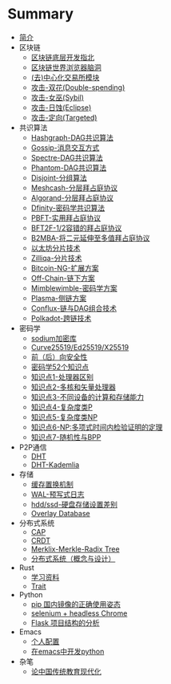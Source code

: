 # Summary

* [简介](README.md)
* 区块链
  * [区块链底层开发指北](blockchain/blockchain_start.md)
  * [区块链世界浏览器脑洞](blockchain/blockchain_door.md)
  * [(去)中心化交易所模块](blockchain/exchanges.md)
  * [攻击-双花(Double-spending)](blockchain/attack_double_spending.md)
  * [攻击-女巫(Sybil)](blockchain/attack_sybil.md)
  * [攻击-日蚀(Eclipse)](blockchain/attack_eclipse.md)
  * [攻击-定向(Targeted)](blockchain/attack_targeted.md)
* 共识算法
  * [Hashgraph-DAG共识算法](consensus/hashgraph.md)
  * [Gossip-消息交互方式](consensus/gossip.md)
  * [Spectre-DAG共识算法](consensus/spectre.md)
  * [Phantom-DAG共识算法](consensus/phantom.md)
  * [Disjoint-分组算法](consensus/disjoint.md)
  * [Meshcash-分层拜占庭协议](consensus/meshcash.md)
  * [Algorand-分层拜占庭协议](consensus/algorand.md)
  * [Dfinity-密码学共识算法](consensus/dfinity.md)
  * [PBFT-实用拜占庭协议](consensus/pbft.md)
  * [BFT2F-1/2容错的拜占庭协议](consensus/bft2f.md)
  * [B2MBA-将二元延伸至多值拜占庭协议](consensus/binary-multivalued-BA.md)
  * [以太坊分片技术](consensus/eth-sharding.md)
  * [Zilliqa-分片技术](consensus/zilliqa.md)
  * [Bitcoin-NG-扩展方案](consensus/bitcoin-ng.md)
  * [Off-Chain-链下方案](consensus/off-chain.md)
  * [Mimblewimble-密码学方案](consensus/mimblewimble.md)
  * [Plasma-侧链方案](consensus/plasma.md)
  * [Conflux-链与DAG组合技术](consensus/conflux.md)
  * [Polkadot-跨链技术](consensus/polkadot.md)
* 密码学
  * [sodium加密库](cryptography/sodium.md)
  * [Curve25519/Ed25519/X25519](cryptography/25519.md)
  * [前（后）向安全性](cryptography/forward_backward_secrecy.md)
  * [密码学52个知识点](cryptography/52_things_cryptography.md)
  * [知识点1-处理器区别](cryptography/things_1.md)
  * [知识点2-多核和矢量处理器](cryptography/things_2.md)
  * [知识点3-不同设备的计算和存储能力](cryptography/things_3.md)
  * [知识点4-复杂度类P](cryptography/things_4.md)
  * [知识点5-复杂度类NP](cryptography/things_5.md)
  * [知识点6-NP:多项式时间内检验证明的定理](cryptography/things_6.md)
  * [知识点7-随机性与BPP](cryptography/things_7.md)
* P2P通信
  * [DHT](P2P/dht.md)
  * [DHT-Kademlia](P2P/kademlia.md)
* 存储
  * [缓存置换机制](db/cache_replacement_policies.md)
  * [WAL-预写式日志](db/wal.md)
  * [hdd/ssd-硬盘存储设置差别](db/hdd_ssd.md)
  * [Overlay Database](db/overlaydb.md)
* 分布式系统
  * [CAP](distributed/cap.md)
  * [CRDT](distributed/crdt.md)
  * [Merklix-Merkle-Radix Tree](distributed/merklix-tree.md)
  * [分布式系统（概念与设计）](distributed/distributed_system.md)
* Rust
  * [学习资料](rust/learning.md)
  * [Trait](rust/trait.md)
* Python
  * [pip 国内镜像的正确使用姿态](python/pip-mirrors.md)
  * [selenium + headless Chrome](python/selenium_chrome.md)
  * [Flask 项目结构的分析](python/flask-dir.md)
* Emacs
  * [个人配置](emacs/live.md)
  * [在emacs中开发python](emacs/emacs_love_python.md)
* 杂笔
  * [论中国传统教育现代化](thinking/nowadays-education-of-classic-book-in-china.md)
